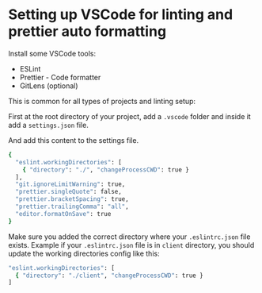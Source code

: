 # Setting up VSCode for linting and prettier auto formatting

Install some VSCode tools:

- ESLint
- Prettier - Code formatter
- GitLens (optional)

This is common for all types of projects and linting setup:

First at the root directory of your project, add a `.vscode` folder and inside it add a `settings.json` file.

And add this content to the settings file.

```bash
{
  "eslint.workingDirectories": [
    { "directory": "./", "changeProcessCWD": true }
  ],
  "git.ignoreLimitWarning": true,
  "prettier.singleQuote": false,
  "prettier.bracketSpacing": true,
  "prettier.trailingComma": "all",
  "editor.formatOnSave": true
}
```

Make sure you added the correct directory where your `.eslintrc.json` file exists. Example if your `.eslintrc.json` file is in `client` directory, you should update the working directories config like this:

```bash
"eslint.workingDirectories": [
  { "directory": "./client", "changeProcessCWD": true }
]
```

